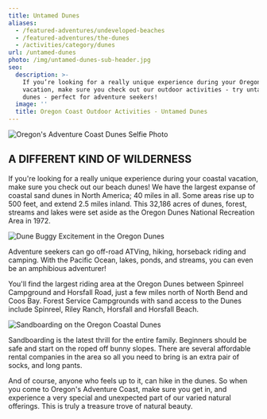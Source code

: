 ```yaml
---
title: Untamed Dunes
aliases:
  - /featured-adventures/undeveloped-beaches
  - /featured-adventures/the-dunes
  - /activities/category/dunes
url: /untamed-dunes
photo: /img/untamed-dunes-sub-header.jpg
seo:
  description: >-
    If you’re looking for a really unique experience during your Oregon Coast
    vacation, make sure you check out our outdoor activities - try untamed beach
    dunes - perfect for adventure seekers!
  image: ''
  title: Oregon Coast Outdoor Activities - Untamed Dunes
---
```

![Oregon's Adventure Coast Dunes Selfie Photo](/img/dunes-selfie-stick.jpg)

## A DIFFERENT KIND OF WILDERNESS

If you're looking for a really unique experience during your coastal vacation, make sure you check out our beach dunes!  We have the largest expanse of coastal sand dunes in North America; 40 miles in all. Some areas rise up to 500 feet, and extend 2.5 miles inland. This 32,186 acres of dunes, forest, streams and lakes were set aside as the Oregon Dunes National Recreation Area in 1972.

![Dune Buggy Excitement in the Oregon Dunes](/img/dunes-dune-buggy-riding.jpg)

Adventure seekers can go off-road ATVing, hiking, horseback riding and camping. With the Pacific Ocean, lakes, ponds, and streams, you can even be an amphibious adventurer! 

You'll find the largest riding area at the Oregon Dunes between Spinreel Campground and Horsfall Road, just a few miles north of North Bend and Coos Bay. Forest Service Campgrounds with sand access to the Dunes include Spinreel, Riley Ranch, Horsfall and Horsfall Beach.

![Sandboarding on the Oregon Coastal Dunes](/img/sandboarder-dunes.jpg)

Sandboarding is the latest thrill for the entire family. Beginners should be safe and start on the roped off bunny slopes. There are several affordable rental companies in the area so all you need to bring is an extra pair of socks, and long pants.

And of course, anyone who feels up to it, can hike in the dunes.  So when you come to Oregon's Adventure Coast, make sure you get in, and experience a very special and unexpected part of our varied natural offerings.  This is truly a treasure trove of natural beauty.
